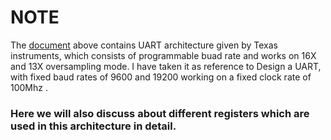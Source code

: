 # NOTE
The [document](https://github.com/hemantjunejaRD/UART/blob/main/Docs/sprugp1.pdf) above contains UART architecture given by Texas instruments, which consists of programmable buad rate and works on 16X and 13X oversampling mode. 
I have taken it as reference to Design a UART, with fixed baud rates of 9600 and 19200 working on a fixed clock rate of 100Mhz .

### Here we will also discuss about different registers which are used in this architecture in detail.
